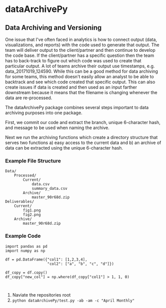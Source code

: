 # dataArchivePy

## Data Archiving and Versioning

One issue that I've often faced in analytics is how to connect output (data, visualizations, and reports) with the code used to generate that output. The team will deliver output to the client/partner and then continue to develop the code base. If the client/partner has a specific question then the team has to back-track to figure out which code was used to create that particular output. A lot of teams archive their output use timestamps, e.g. data_20171019_124590. While this can be a good method for data archiving for some teams, this method doesn't easily allow an analyst to be able to backtrack and see which code created that specific output. This can also create issues if data is created and then used as an input farther downstream because it means that the filename is changing whenever the data are re-processed. 

The dataArchivePy package combines several steps important to data archiving purposes into one package.

First, we commit our code and extract the branch, unique 6-character hash, and message to be used when naming the archive. 

Next we run the archiving functions which create a directory structure that serves two functions a) easy access to the current data and b) an archive of data can be extracted using the unique 6-character hash. 

### Example File Structure

```
Data/
    Processed/
        Current/
            data.csv
            summary_data.csv
        Archive/
            master_90r68d.zip
Deliverables/
    Current/
        fig1.png
        fig2.png
    Archive/
        master_90r68d.zip
```

### Example Code

```
import pandas as pd
import numpy as np

df = pd.DataFrame({"col1": [1,2,3,4],
                   "col2": ["a", "b", "c", "d"]})

df_copy = df.copy()
df_copy["new_col"] = np.where(df_copy["col1"] > 1, 1, 0)



```

1. Naviate the repositories root
2. `python dataArchivePy/test.py -ab -am -c "April Monthly"`